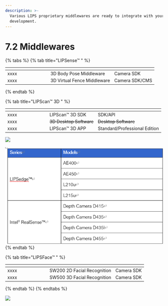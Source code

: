 ```yaml
---
description: >-
  Various LIPS proprietary middlewares are ready to integrate with your product
  development.
---
```


# 7.2 Middlewares

{% tabs %}
{% tab title="LIPSense™ " %}
<table><thead><tr><th width="123.66666666666666"></th><th></th><th></th></tr></thead><tbody><tr><td>xxxx</td><td>3D Body Pose Middleware</td><td>Camera SDK</td></tr><tr><td>xxxx</td><td>3D Virtual Fence Middleware</td><td>Camera SDK/CMS</td></tr></tbody></table>
{% endtab %}

{% tab title="LIPScan™ 3D " %}
<table><thead><tr><th width="120.66666666666666"></th><th></th><th></th></tr></thead><tbody><tr><td>xxxx</td><td>LIPScan™ 3D SDK</td><td>SDK/API</td></tr><tr><td>xxxx</td><td><del>3D Desktop Software</del></td><td><del>Desktop Software</del></td></tr><tr><td>xxxx</td><td>LIPScan™ 3D APP</td><td>Standard/Professional Edition</td></tr></tbody></table>

![](<../.gitbook/assets/global\_camera/image (13).png>)

![](<../.gitbook/assets/image (5).png>)
{% endtab %}

{% tab title="LIPSFace™ " %}
<table><thead><tr><th width="120.66666666666666"></th><th></th><th></th></tr></thead><tbody><tr><td>xxxx</td><td>SW200 2D Facial Recognition</td><td>Camera SDK</td></tr><tr><td>xxxx</td><td>SW500 3D Facial Recognition</td><td>Camera SDK</td></tr></tbody></table>
{% endtab %}
{% endtabs %}

![](<../.gitbook/assets/global\_camera/image (51).png>)

